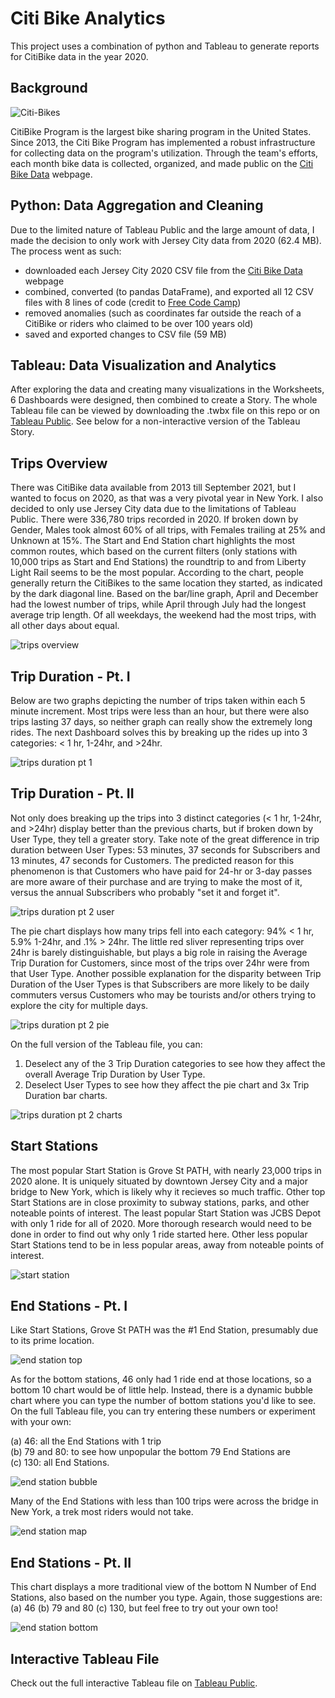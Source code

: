 # Citi Bike Analytics
This project uses a combination of python and Tableau to generate reports for CitiBike data in the year 2020.

## Background

![Citi-Bikes](Images/citi-bike-station-bikes.jpg)

CitiBike Program is the largest bike sharing program in the United States. Since 2013, the Citi Bike Program has implemented a robust infrastructure for collecting data on the program's utilization. Through the team's efforts, each month bike data is collected, organized, and made public on the [Citi Bike Data](https://www.citibikenyc.com/system-data) webpage.

## Python: Data Aggregation and Cleaning

Due to the limited nature of Tableau Public and the large amount of data, I made the decision to only work with Jersey City data from 2020 (62.4 MB). The process went as such:
* downloaded each Jersey City 2020 CSV file from the [Citi Bike Data](https://www.citibikenyc.com/system-data) webpage
* combined, converted (to pandas DataFrame), and exported all 12 CSV files with 8 lines of code (credit to [Free Code Camp](https://www.freecodecamp.org/news/how-to-combine-multiple-csv-files-with-8-lines-of-code-265183e0854/))
* removed anomalies (such as coordinates far outside the reach of a CitiBike or riders who claimed to be over 100 years old)
* saved and exported changes to CSV file (59 MB)

## Tableau: Data Visualization and Analytics 

After exploring the data and creating many visualizations in the Worksheets, 6 Dashboards were designed, then combined to create a Story. The whole Tableau file can be viewed by downloading the .twbx file on this repo or on [Tableau Public](https://public.tableau.com/views/CitiBike_Jersey_City_2020/CitiBikeJerseyCity2020?:language=en-US&:display_count=n&:origin=viz_share_link). See below for a non-interactive version of the Tableau Story.

## Trips Overview
There was CitiBike data available from 2013 till September 2021, but I wanted to focus on 2020, as that was a very pivotal year in New York. I also decided to only use Jersey City data due to the limitations of Tableau Public. There were 336,780 trips recorded in 2020. If broken down by Gender, Males took almost 60% of all trips, with Females trailing at 25% and Unknown at 15%. The Start and End Station chart highlights the most common routes, which based on the current filters (only stations with 10,000 trips as Start and End Stations) the roundtrip to and from Liberty Light Rail seems to be the most popular. According to the chart, people generally return the CitiBikes to the same location they started, as indicated by the dark diagonal line. Based on the bar/line graph, April and December had the lowest number of trips, while April through July had the longest average trip length. Of all weekdays, the weekend had the most trips, with all other days about equal.

![trips overview](Images/1_Trip_Overview.png)

## Trip Duration - Pt. I
Below are two graphs depicting the number of trips taken within each 5 minute increment. Most trips were less than an hour, but there were also trips lasting 37 days, so neither graph can really show the extremely long rides. The next Dashboard solves this by breaking up the rides up into 3 categories: < 1 hr, 1-24hr, and >24hr.

![trips duration pt 1](Images/2_Trip_Duration_pt1.png)

## Trip Duration - Pt. II
Not only does breaking up the trips into 3 distinct categories (< 1 hr, 1-24hr, and >24hr) display better than the previous charts, but if broken down by User Type, they tell a greater story. Take note of the great difference in trip duration between User Types: 53 minutes, 37 seconds for Subscribers and 13 minutes, 47 seconds for Customers. The predicted reason for this phenomenon is that Customers who have paid for 24-hr or 3-day passes are more aware of their purchase and are trying to make the most of it, versus the annual Subscribers who probably "set it and forget it". 

![trips duration pt 2 user](Images/3.1_Trip_Duration_pt2_user.png)

The pie chart displays how many trips fell into each category: 94% < 1 hr, 5.9% 1-24hr, and .1% > 24hr. The little red sliver representing trips over 24hr is barely distinguishable, but plays a big role in raising the Average Trip Duration for Customers, since most of the trips over 24hr were from that User Type. Another possible explanation for the disparity between Trip Duration of the User Types is that Subscribers are more likely to be daily commuters versus Customers who may be tourists and/or others trying to explore the city for multiple days.

![trips duration pt 2 pie](Images/3.2_Trip_Duration_pt2_pie.png)

On the full version of the Tableau file, you can:
1) Deselect any of the 3 Trip Duration categories to see how they affect the overall Average Trip Duration by User Type. 
2) Deselect User Types to see how they affect the pie chart and 3x Trip Duration bar charts.

![trips duration pt 2 charts](Images/3.3_Trip_Duration_pt2_3_charts.png)

## Start Stations
The most popular Start Station is Grove St PATH, with nearly 23,000 trips in 2020 alone. It is uniquely situated by downtown Jersey City and a major bridge to New York, which is likely why it recieves so much traffic. Other top Start Stations are in close proximity to subway stations, parks, and other noteable points of interest. The least popular Start Station was JCBS Depot with only 1 ride for all of 2020. More thorough research would need to be done in order to find out why only 1 ride started here. Other less popular Start Stations tend to be in less popular areas, away from noteable points of interest.

![start station](Images/4_Start_Stations.png)

## End Stations - Pt. I
Like Start Stations, Grove St PATH was the #1 End Station, presumably due to its prime location. 

![end station top](Images/5.2_End_Stations_top.png)

As for the bottom stations, 46 only had 1 ride end at those locations, so a bottom 10 chart would be of little help. Instead, there is a dynamic bubble chart where you can type the number of bottom stations you'd like to see. On the full Tableau file, you can try entering these numbers or experiment with your own:

  (a) 46: all the End Stations with 1 trip  
  (b) 79 and 80: to see how unpopular the bottom 79 End Stations are  
  (c) 130: all End Stations. 
 
![end station bubble](Images/5.3_End_Stations_bubble.png)

Many of the End Stations with less than 100 trips were across the bridge in New York, a trek most riders would not take.

![end station map](Images/5.1_End_Stations_map.png)

## End Stations - Pt. II
This chart displays a more traditional view of the bottom N Number of End Stations, also based on the number you type. Again, those suggestions are: (a) 46  (b) 79 and 80  (c) 130, but feel free to try out your own too!

![end station bottom](Images/6_End_Stations.png)

## Interactive Tableau File
Check out the full interactive Tableau file on [Tableau Public](https://public.tableau.com/views/CitiBike_Jersey_City_2020/CitiBikeJerseyCity2020?:language=en-US&:display_count=n&:origin=viz_share_link).
